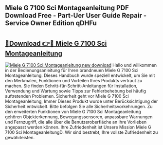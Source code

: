 ## Miele G 7100 Sci Montageanleitung PDF Download Free - Part-Uer User Guide Repair - Service Owner Edition qDHFu

# <h2><a href="http://df8i6p.blite.top/?on=Miele+G+7100+Sci+Montageanleitung">🔗Download 👉🔴 Miele G 7100 Sci Montageanleitung</a></h2>

[![Miele G 7100 Sci Montageanleitung new download](https://i.imgur.com/lujVjoI.png)](http://df8i6p.blite.top/?on=Miele+G+7100+Sci+Montageanleitung)
Hallo und willkommen in der Bedienungsanleitung für Ihren brandneuen Miele G 7100 Sci Montageanleitung. Dieses Handbuch wurde speziell entwickelt, um Sie mit den Merkmalen, Funktionen und Vorteilen Ihres Produkts vertraut zu machen. Sie finden Schritt-für-Schritt-Anleitungen für Installation, Verwendung und Wartung sowie Tipps zur Fehlerbehebung bei häufig auftretenden Problemen. Sicherheit geht vor Miele G 7100 Sci Montageanleitung, Immer Dieses Produkt wurde unter Berücksichtigung der Sicherheit entwickelt. Bitte befolgen Sie alle Sicherheitsvorkehrungen. Zu den erweiterten Funktionen von Miele G 7100 Sci Montageanleitung gehören Objekterkennung, Bewegungssensoren, anpassbare Warnungen und Fernzugriff, die alle über die Benutzeroberfläche an Ihre Vorlieben angepasst werden können. Ihre Zufriedenheit ist Unsere Mission Miele G 7100 Sci MontageanleitungD. Wir sind bestrebt, Ihre vollste Zufriedenheit zu gewährleisten.
